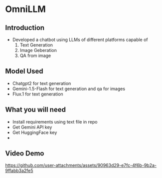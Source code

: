 # OmniLLM
## Introduction
- Developed a chatbot using LLMs of different platforms capable of
  1. Text Generation
  2. Image Geberation
  3. QA from image

## Model Used
- Chatgpt2 for text generation 
- Gemini-1.5-Flash for text generation and qa for images
- Flux.1 for text generation

## What you will need
- Install requirements using text file in repo
- Get Gemini API key
- Get HuggingFace key
- 
## Video Demo
  


https://github.com/user-attachments/assets/90963d29-e7fc-4f6b-9b2a-9ffabb3a2fe5

